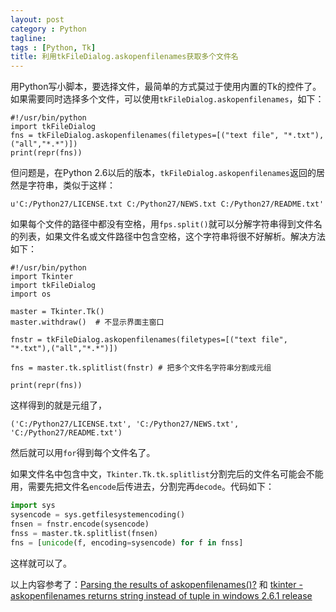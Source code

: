 ```yaml
---
layout: post
category : Python
tagline:
tags : [Python, Tk]
title: 利用tkFileDialog.askopenfilenames获取多个文件名
---
```


用Python写小脚本，要选择文件，最简单的方式莫过于使用内置的Tk的控件了。如果需要同时选择多个文件，可以使用`tkFileDialog.askopenfilenames`，如下：

    #!/usr/bin/python
    import tkFileDialog
    fns = tkFileDialog.askopenfilenames(filetypes=[("text file", "*.txt"),("all","*.*")])
    print(repr(fns))


但问题是，在Python 2.6以后的版本，`tkFileDialog.askopenfilenames`返回的居然是字符串，类似于这样：

    u'C:/Python27/LICENSE.txt C:/Python27/NEWS.txt C:/Python27/README.txt'

如果每个文件的路径中都没有空格，用`fps.split()`就可以分解字符串得到文件名的列表，如果文件名或文件路径中包含空格，这个字符串将很不好解析。解决方法如下：

    #!/usr/bin/python
    import Tkinter
    import tkFileDialog
    import os

    master = Tkinter.Tk()
    master.withdraw()  # 不显示界面主窗口

    fnstr = tkFileDialog.askopenfilenames(filetypes=[("text file", "*.txt"),("all","*.*")])

    fns = master.tk.splitlist(fnstr) # 把多个文件名字符串分割成元组

    print(repr(fns))

这样得到的就是元组了，

    ('C:/Python27/LICENSE.txt', 'C:/Python27/NEWS.txt', 'C:/Python27/README.txt')

然后就可以用`for`得到每个文件名了。

如果文件名中包含中文，`Tkinter.Tk.tk.splitlist`分割完后的文件名可能会不能用，需要先把文件名`encode`后传进去，分割完再`decode`。代码如下：

```python
import sys
sysencode = sys.getfilesystemencoding()
fnsen = fnstr.encode(sysencode)
fnss = master.tk.splitlist(fnsen)
fns = [unicode(f, encoding=sysencode) for f in fnss]
```

这样就可以了。

以上内容参考了：[Parsing the results of askopenfilenames()?](http://stackoverflow.com/questions/4116249/parsing-the-results-of-askopenfilenames) 和 [tkinter - askopenfilenames returns string instead of tuple in windows 2.6.1 release](http://bugs.python.org/issue5712)

